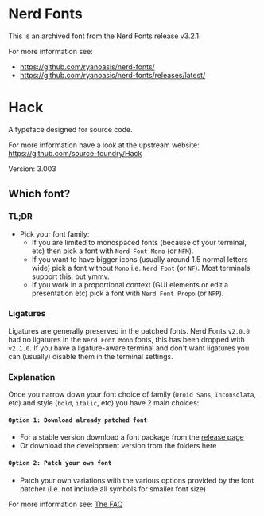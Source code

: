 # Nerd Fonts

This is an archived font from the Nerd Fonts release v3.2.1.

For more information see:

- https://github.com/ryanoasis/nerd-fonts/
- https://github.com/ryanoasis/nerd-fonts/releases/latest/

# Hack

A typeface designed for source code.

For more information have a look at the upstream website: https://github.com/source-foundry/Hack

Version: 3.003

## Which font?

### TL;DR

- Pick your font family:
  - If you are limited to monospaced fonts (because of your terminal, etc) then pick a font with `Nerd Font Mono` (or `NFM`).
  - If you want to have bigger icons (usually around 1.5 normal letters wide) pick a font without `Mono` i.e. `Nerd Font` (or `NF`). Most terminals support this, but ymmv.
  - If you work in a proportional context (GUI elements or edit a presentation etc) pick a font with `Nerd Font Propo` (or `NFP`).

### Ligatures

Ligatures are generally preserved in the patched fonts.
Nerd Fonts `v2.0.0` had no ligatures in the `Nerd Font Mono` fonts, this has been dropped with `v2.1.0`.
If you have a ligature-aware terminal and don't want ligatures you can (usually) disable them in the terminal settings.

### Explanation

Once you narrow down your font choice of family (`Droid Sans`, `Inconsolata`, etc) and style (`bold`, `italic`, etc) you have 2 main choices:

#### `Option 1: Download already patched font`

- For a stable version download a font package from the [release page](https://github.com/ryanoasis/nerd-fonts/releases)
- Or download the development version from the folders here

#### `Option 2: Patch your own font`

- Patch your own variations with the various options provided by the font patcher (i.e. not include all symbols for smaller font size)

For more information see: [The FAQ](https://github.com/ryanoasis/nerd-fonts/wiki/FAQ-and-Troubleshooting#which-font)

[SIL-RFN]: http://scripts.sil.org/cms/scripts/page.php?item_id=OFL_web_fonts_and_RFNs#14cbfd4a
